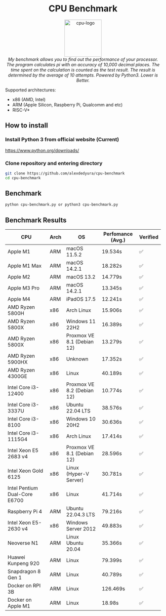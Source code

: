 <h1 align="center">CPU Benchmark</h1>

<p align="center">
  <img src="assets/favicon/cpu.svg" alt="cpu-logo" width="120px" height="120px"/>
  <br>
  <i>My benchmark allows you to find out the performance of your processor. The program calculates pi with an accuracy of 10,000 decimal places. The time spent on the calculation is counted as the test result. The result is determined by the average of 10 attempts. Powered by Python3. Lower is Better.</i>
  <br>
</p>

Supported architectures:
- x86 (AMD, Intel)
- ARM (Apple Silicon, Raspberry Pi, Qualcomm and etc)
- RISC-V*

## How to install
### Install Python 3 from official website (Current)

https://www.python.org/downloads/

### Clone repository and entering directory
```bash
git clone https://github.com/alexdedyura/cpu-benchmark
cd cpu-benchmark
```

## Benchmark

```bash
python cpu-benchmark.py or python3 cpu-benchmark.py
```

## Benchmark Results
| CPU | Arch |  OS | Perfomance (Avg.) | Verified |
|--|--|--|--|--|
| Apple M1 | ARM | macOS 11.5.2 | 19.534s | ✅ |
| Apple M1 Max | ARM | macOS 14.2.1 | 18.282s | ✅ |
| Apple M2 | ARM | macOS 13.2 | 14.779s | ✅ |
| Apple M3 Pro | ARM | macOS 14.2.1 | 13.345s | ✅ |
| Apple M4 | ARM | iPadOS 17.5 | 12.241s | ✅ |
| AMD Ryzen 5800H | x86 | Arch Linux | 15.906s | ✅ |
| AMD Ryzen 5800X | x86 | Windows 11 22H2 | 16.389s | ✅ |
| AMD Ryzen 5800X | x86 | Proxmox VE 8.1 (Debian 12) | 13.279s | ✅ |
| AMD Ryzen 5900HX | x86 | Unknown | 17.352s | ✅ |
| AMD Ryzen 4300GE | x86 | Linux | 40.189s | ✅ |
| Intel Core i3-12400 | x86 |Proxmox VE 8.2 (Debian 12) | 10.774s | ✅ |
| Intel Core i3-3337U | x86 | Ubuntu 22.04 LTS | 38.576s | ✅ |
| Intel Core i3-8100 | x86 | Windows 10 20H2 | 30.636s | ✅ |
| Intel Core i3-1115G4 | x86 | Arch Linux | 17.414s | ✅ |
| Intel Xeon E5 2683 v4 | x86 | Proxmox VE 8.1 (Debian 12) | 28.596s | ✅ |
| Intel Xeon Gold 6125 | x86 | Linux (Hyper-V Server) | 30.781s | ✅ |
| Intel Pentium Dual-Core E6700 | x86 | Linux | 41.714s | ✅ |
| Raspberry Pi 4 | ARM | Ubuntu 22.04.3 LTS | 79.216s | ✅ |
| Intel Xeon E5-2630 v4 | x86 | Windows Server 2012 | 49.883s | ✅ |
| Neoverse N1 | ARM | Linux Ubuntu 20.04 | 35.366s | ✅ |
| Huawei Kunpeng 920 | ARM | Linux | 79.399s | ✅ |
| Snapdragon 8 Gen 1 | ARM | Linux | 40.789s | ✅ |
| Docker on RPI 3B | ARM | Linux | 126.469s | ✅ |
| Docker on Apple M1 | ARM | Linux | 18.98s | ✅ |


